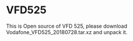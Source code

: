 # VFD525
This is Open source of VFD 525, please download Vodafone_VFD525_20180728.tar.xz and unpack it.
